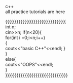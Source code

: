 c++                                                                 
all practice tutorials are here

{{{{{{{{{{{{{{{{{{{{{{{{{{{{{{{{                                                                                                                            
int n;                                                                                                                                            
cin>>n;
if(n<20){                                                                                                               
for(int i =0;i<n;i++)                                                                                                       
{                                   
    cout<<"basic C++"<<endl;
    }                                                                                                         
}    
else{                                                                                                       
cout<<"OOPS"<<endl;                                                     
}                             
}}}}}}}}}}}}}}}}}}}}}}}}}}}}}}}}}
